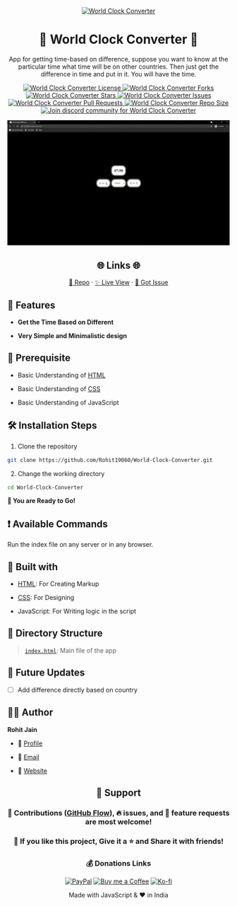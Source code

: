 <p align="center">
  <a href="https://rohit19060.github.io/World-Clock-Converter/" title="World Clock Converter">
    <img src="https://kingtechnologies.in/assets/images/logo.png" width="80px" alt="World Clock Converter"/>
  </a>
</p>
<h1 align="center">🌟 World Clock Converter 🌟</h1>
<p align="center">App for getting time-based on difference, suppose you want to know at the particular time what time will be on other countries. Then just get the difference in time and put in it. You will have the time.</p>

<p align="center">
<a href="https://github.com/Rohit19060/World-Clock-Converter/blob/master/LICENSE" title="License">
<img src="https://img.shields.io/github/license/Rohit19060/World-Clock-Converter?label=License&logo=Github&style=flat-square" alt="World Clock Converter License"/>
</a>
<a href="https://github.com/Rohit19060/World-Clock-Converter/fork" title="Forks">
<img src="https://img.shields.io/github/forks/Rohit19060/World-Clock-Converter?label=Forks&logo=Github&style=flat-square" alt="World Clock Converter Forks"/>
</a>
<a href="https://github.com/Rohit19060/World-Clock-Converter/stargazers" title="Stars">
<img src="https://img.shields.io/github/stars/Rohit19060/World-Clock-Converter?label=Stars&logo=Github&style=flat-square" alt="World Clock Converter Stars"/>
</a>
<a href="https://github.com/Rohit19060/World-Clock-Converter/issues" title="Issues">
<img src="https://img.shields.io/github/issues/Rohit19060/World-Clock-Converter?label=Issues&logo=Github&style=flat-square" alt="World Clock Converter Issues"/>
</a>
<a href="https://github.com/Rohit19060/World-Clock-Converter/pulls" title="Pull Requests">
<img src="https://img.shields.io/github/issues-pr/Rohit19060/World-Clock-Converter?label=Pull%20Requests&logo=Github&style=flat-square" alt="World Clock Converter Pull Requests"/>
</a>
<a href="https://github.com/Rohit19060/World-Clock-Converter" title="Repo Size">
<img src="https://img.shields.io/github/repo-size/Rohit19060/World-Clock-Converter?label=Repo%20Size&logo=Github&style=flat-square" alt="World Clock Converter Repo Size"/>
</a>
<a href="https://discord.gg/2wpHNSjwm2" title="Join King Tech's Community">
<img src="https://img.shields.io/discord/737854816402800690?color=%236d82cb&label=Join%20Community&logo=discord&logoColor=%23FFFFFF&style=flat-square" alt="Join discord community for World Clock Converter"/>
</a>
</p>

<p align="center" title="World Clock Converter"><img src="./assets/images/main.gif" alt="World Clock Converter"/></p>

<h2 align="center">🌐 Links 🌐</h2>
<p align="center">
    <a href="https://github.com/Rohit19060/World-Clock-Converter" title="World Clock Converter Repo">📂 Repo</a>
    ·
    <a href="https://rohit19060.github.io/World-Clock-Converter/" title="Visit">✨ Live View</a>
    ·
    <a href="https://github.com/Rohit19060/World-Clock-Converter/issues/new/choose" title="🐛Report Bug/🎊Request Feature">🚀 Got Issue</a>
</p>

## 🚀 Features

- **Get the Time Based on Different**

- **Very Simple and Minimalistic design**

## 🦋 Prerequisite

- Basic Understanding of [HTML](https://youtu.be/JHv2jmnrLlA "HTML - First Step Towards Web Development")

- Basic Understanding of [CSS](https://youtu.be/d1tP7ow7HbQ "CSS - Second Step Towards Web Development")

- Basic Understanding of JavaScript

## 🛠️ Installation Steps

1. Clone the repository

```Bash
git clone https://github.com/Rohit19060/World-Clock-Converter.git
```

2. Change the working directory

```Bash
cd World-Clock-Converter
```

**🎇 You are Ready to Go!**

## ❗ Available Commands

Run the index file on any server or in any browser.

## 👷 Built with

- [HTML](https://youtu.be/JHv2jmnrLlA "HTML - First Step Towards Web Development"): For Creating Markup

- [CSS](https://youtu.be/d1tP7ow7HbQ "CSS - Second Step Towards Web Development"): For Designing

- JavaScript: For Writing logic in the script

## 📂 Directory Structure

> [`index.html`](https://github.com/Rohit19060/World-Clock-Converter/blob/main/index.html "World Clock Converter"): Main file of the app

## 🎊 Future Updates

- [ ] Add difference directly based on country

## 🧑🏻 Author

**Rohit Jain**

- 🌌 [Profile](https://github.com/Rohit19060 "Rohit Jain")

- 🏮 [Email](mailto:rohitjain19060@gmail.com?subject=Hi%20from%20World%20Clock%20Converter "Hi!")

- 🦁 [Website](https://kingtechnologies.in "Welcome")

<h2 align="center">🤝 Support</h2>

<h3 align="center">🎀 Contributions (<a href="https://guides.github.com/introduction/flow" title="GitHub flow">GitHub Flow</a>), 🔥 issues, and 🥮 feature requests are most welcome!</h3>

<h3 align="center">💙 If you like this project, Give it a ⭐ and Share it with friends!</h3>
<h3 align="center">💰 Donations Links</h3>
<p align="center">
<a href="https://www.paypal.me/kingrohitJ" title="PayPal"><img src="https://kingtechnologies.in/assets/images/paypal.png" alt="PayPal"/></a>
<a href="https://www.buymeacoffee.com/rohitjain" title="Buy me a Coffee"><img src="https://kingtechnologies.in/assets/images/coffee.png" alt="Buy me a Coffee"/></a>
<a href="https://ko-fi.com/rohitjain" title="Ko-fi"><img src="https://kingtechnologies.in/assets/images/kofi.png" alt="Ko-fi"/></a>
</p>

<p align="center">Made with JavaScript & ❤️ in India</p>
